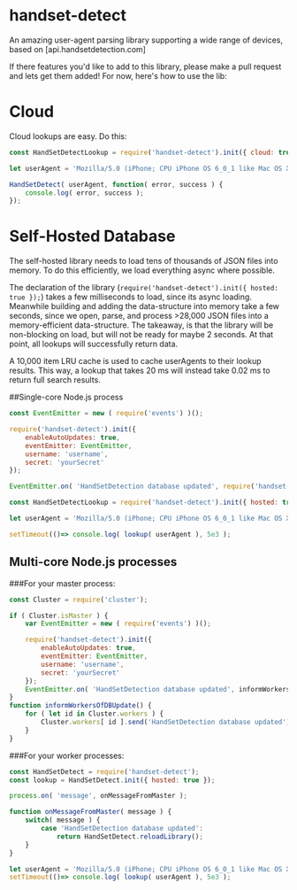 # handset-detect
An amazing user-agent parsing library supporting a wide range of devices, based on [api.handsetdetection.com]

If there features you'd like to add to this library, please make a pull request and lets get them added! For now, here's how to use the lib:

# Cloud
Cloud lookups are easy. Do this:
```javascript
const HandSetDetectLookup = require('handset-detect').init({ cloud: true, username: 'userName', secret: 'yourSecret' });

let userAgent = 'Mozilla/5.0 (iPhone; CPU iPhone OS 6_0_1 like Mac OS X) AppleWebKit/536.26 (KHTML, like Gecko) Version/6.0 Mobile/10A523 Safari/8536.25';

HandSetDetect( userAgent, function( error, success ) {
    console.log( error, success );
});
```

# Self-Hosted Database
The self-hosted library needs to load tens of thousands of JSON files into memory. To do this efficiently, we load everything async where possible.

The declaration of the library (```require('handset-detect').init({ hosted: true });```) takes a few milliseconds to load, since its async loading. Meanwhile building and adding the data-structure into memory take a few seconds, since we open, parse, and process >28,000 JSON files into a memory-efficient data-structure. The takeaway, is that the library will be non-blocking on load, but will not be ready for maybe 2 seconds. At that point, all lookups will successfully return data.

A 10,000 item LRU cache is used to cache userAgents to their lookup results. This way, a lookup that takes 20 ms will instead take 0.02 ms to return full search results.

##Single-core Node.js process
```javascript
const EventEmitter = new ( require('events') )();

require('handset-detect').init({
    enableAutoUpdates: true,
    eventEmitter: EventEmitter,
    username: 'username',
    secret: 'yourSecret'
});

EventEmitter.on( 'HandSetDetection database updated', require('handset-detect').reloadLibrary );

const HandSetDetectLookup = require('handset-detect').init({ hosted: true });

let userAgent = 'Mozilla/5.0 (iPhone; CPU iPhone OS 6_0_1 like Mac OS X) AppleWebKit/536.26 (KHTML, like Gecko) Version/6.0 Mobile/10A523 Safari/8536.25';

setTimeout(()=> console.log( lookup( userAgent ), 5e3 );
```

## Multi-core Node.js processes

###For your master process:
```javascript
const Cluster = require('cluster');

if ( Cluster.isMaster ) {
    var EventEmitter = new ( require('events') )();

    require('handset-detect').init({
        enableAutoUpdates: true,
        eventEmitter: EventEmitter,
        username: 'username',
        secret: 'yourSecret'
    });
    EventEmitter.on( 'HandSetDetection database updated', informWorkersOfDBUpdate );
}
function informWorkersOfDBUpdate() {
    for ( let id in Cluster.workers ) {
        Cluster.workers[ id ].send('HandSetDetection database updated');
    }
}
```
###For your worker processes:
```javascript
const HandSetDetect = require('handset-detect');
const lookup = HandSetDetect.init({ hosted: true });

process.on( 'message', onMessageFromMaster );

function onMessageFromMaster( message ) {
    switch( message ) {
        case 'HandSetDetection database updated':
            return HandSetDetect.reloadLibrary();
    }
}

let userAgent = 'Mozilla/5.0 (iPhone; CPU iPhone OS 6_0_1 like Mac OS X) AppleWebKit/536.26 (KHTML, like Gecko) Version/6.0 Mobile/10A523 Safari/8536.25';
setTimeout(()=> console.log( lookup( userAgent ), 5e3 );
```